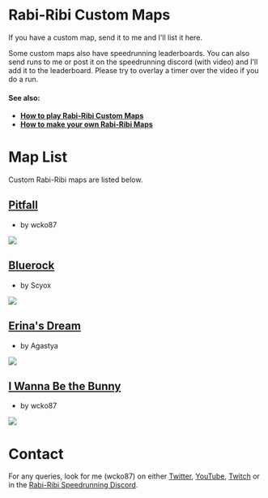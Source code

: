 # Rabi-Ribi Custom Maps

If you have a custom map, send it to me and I'll list it here.

Some custom maps also have speedrunning leaderboards. You can also send runs to me or post it on the speedrunning discord (with video) and I'll add it to the leaderboard. Please try to overlay a timer over the video if you do a run.

#### See also:
* [**How to play Rabi-Ribi Custom Maps**](https://wcko87.github.io/rabiribi-map-editing/runningcustommaps)
* [**How to make your own Rabi-Ribi Maps**](https://wcko87.github.io/rabiribi-map-editing/)

# Map List

Custom Rabi-Ribi maps are listed below.

## [Pitfall](maps/pitfall/)

* by wcko87

![](https://user-images.githubusercontent.com/27341392/29963766-97ab1f86-8f3a-11e7-91ff-0eb0b6d52b8e.png)

## [Bluerock](maps/bluerock/)

* by Scyox

![](https://user-images.githubusercontent.com/27341392/30407139-1389ecc0-9929-11e7-8341-56481ea88a93.jpg)

## [Erina's Dream](maps/erinas_dream/)

* by Agastya

![](https://user-images.githubusercontent.com/27341392/30551643-afe6f444-9ccd-11e7-8017-9c9a279cdf1b.jpg)

## [I Wanna Be the Bunny](maps/iwannabethebunny/)

* by wcko87

![](https://user-images.githubusercontent.com/27341392/31755628-06b5cb26-b4d2-11e7-8330-fdc2b1a43312.png)


# Contact

For any queries, look for me (wcko87) on either [Twitter](https://twitter.com/wcko87), [YouTube](https://www.youtube.com/user/wcko87), [Twitch](https://www.twitch.tv/wcko87) or in the [Rabi-Ribi Speedrunning Discord](https://discord.gg/dDfpNAr).
